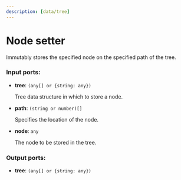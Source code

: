 ```yaml
---
description: [data/tree]
---
```


# Node setter

Immutably stores the specified node on the specified path of the tree.

### Input ports:

* __tree__: `(any[] or {string: any})`

    Tree data structure in which to store a node.


* __path__: `(string or number)[]`

    Specifies the location of the node.


* __node__: `any`

    The node to be stored in the tree.

### Output ports:

* __tree__: `(any[] or {string: any})`

